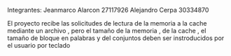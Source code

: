 Integrantes:
Jeanmarco Alarcon 27117926
Alejandro Cerpa 30334870

El proyecto recibe las solicitudes de lectura de la memoria a la cache mediante un archivo , pero el tamaño de la memoria , de la cache , el tamaño 
de bloque en palabras y del conjuntos deben ser instroducidos por el usuario por teclado
